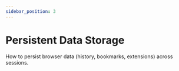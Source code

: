 ```yaml
---
sidebar_position: 3
---
```


# Persistent Data Storage

How to persist browser data (history, bookmarks, extensions) across sessions.
